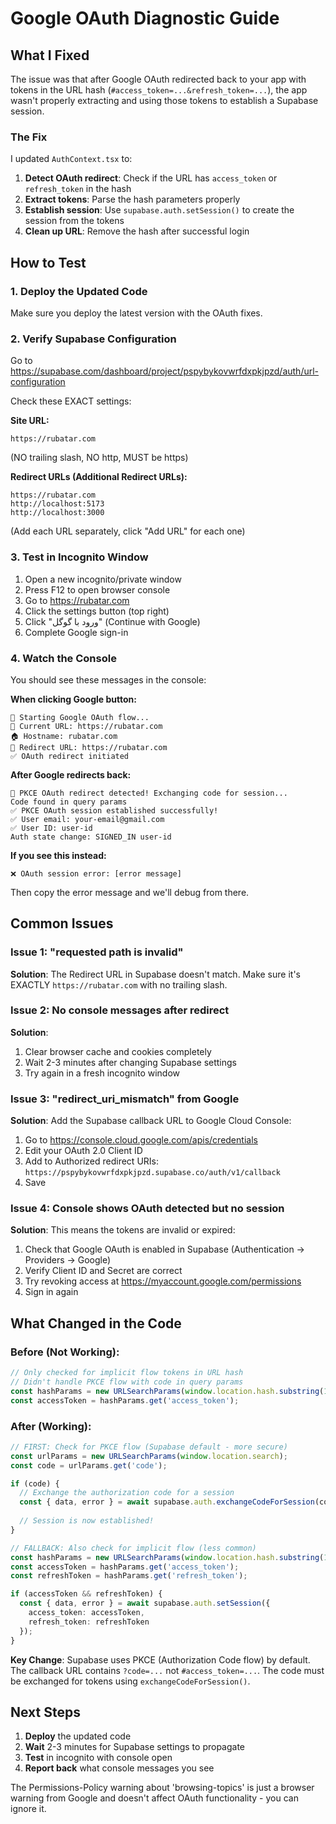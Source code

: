 # Google OAuth Diagnostic Guide

## What I Fixed

The issue was that after Google OAuth redirected back to your app with tokens in the URL hash (`#access_token=...&refresh_token=...`), the app wasn't properly extracting and using those tokens to establish a Supabase session.

### The Fix

I updated `AuthContext.tsx` to:
1. **Detect OAuth redirect**: Check if the URL has `access_token` or `refresh_token` in the hash
2. **Extract tokens**: Parse the hash parameters properly
3. **Establish session**: Use `supabase.auth.setSession()` to create the session from the tokens
4. **Clean up URL**: Remove the hash after successful login

## How to Test

### 1. Deploy the Updated Code
Make sure you deploy the latest version with the OAuth fixes.

### 2. Verify Supabase Configuration

Go to https://supabase.com/dashboard/project/pspybykovwrfdxpkjpzd/auth/url-configuration

Check these EXACT settings:

**Site URL:**
```
https://rubatar.com
```
(NO trailing slash, NO http, MUST be https)

**Redirect URLs (Additional Redirect URLs):**
```
https://rubatar.com
http://localhost:5173
http://localhost:3000
```
(Add each URL separately, click "Add URL" for each one)

### 3. Test in Incognito Window

1. Open a new incognito/private window
2. Press F12 to open browser console
3. Go to https://rubatar.com
4. Click the settings button (top right)
5. Click "ورود با گوگل" (Continue with Google)
6. Complete Google sign-in

### 4. Watch the Console

You should see these messages in the console:

**When clicking Google button:**
```
🚀 Starting Google OAuth flow...
📍 Current URL: https://rubatar.com
🏠 Hostname: rubatar.com
🔄 Redirect URL: https://rubatar.com
✅ OAuth redirect initiated
```

**After Google redirects back:**
```
🔐 PKCE OAuth redirect detected! Exchanging code for session...
Code found in query params
✅ PKCE OAuth session established successfully!
✅ User email: your-email@gmail.com
✅ User ID: user-id
Auth state change: SIGNED_IN user-id
```

**If you see this instead:**
```
❌ OAuth session error: [error message]
```
Then copy the error message and we'll debug from there.

## Common Issues

### Issue 1: "requested path is invalid"
**Solution**: The Redirect URL in Supabase doesn't match. Make sure it's EXACTLY `https://rubatar.com` with no trailing slash.

### Issue 2: No console messages after redirect
**Solution**: 
1. Clear browser cache and cookies completely
2. Wait 2-3 minutes after changing Supabase settings
3. Try again in a fresh incognito window

### Issue 3: "redirect_uri_mismatch" from Google
**Solution**: Add the Supabase callback URL to Google Cloud Console:
1. Go to https://console.cloud.google.com/apis/credentials
2. Edit your OAuth 2.0 Client ID
3. Add to Authorized redirect URIs: `https://pspybykovwrfdxpkjpzd.supabase.co/auth/v1/callback`
4. Save

### Issue 4: Console shows OAuth detected but no session
**Solution**: This means the tokens are invalid or expired:
1. Check that Google OAuth is enabled in Supabase (Authentication → Providers → Google)
2. Verify Client ID and Secret are correct
3. Try revoking access at https://myaccount.google.com/permissions
4. Sign in again

## What Changed in the Code

### Before (Not Working):
```typescript
// Only checked for implicit flow tokens in URL hash
// Didn't handle PKCE flow with code in query params
const hashParams = new URLSearchParams(window.location.hash.substring(1));
const accessToken = hashParams.get('access_token');
```

### After (Working):
```typescript
// FIRST: Check for PKCE flow (Supabase default - more secure)
const urlParams = new URLSearchParams(window.location.search);
const code = urlParams.get('code');

if (code) {
  // Exchange the authorization code for a session
  const { data, error } = await supabase.auth.exchangeCodeForSession(code);
  
  // Session is now established!
}

// FALLBACK: Also check for implicit flow (less common)
const hashParams = new URLSearchParams(window.location.hash.substring(1));
const accessToken = hashParams.get('access_token');
const refreshToken = hashParams.get('refresh_token');

if (accessToken && refreshToken) {
  const { data, error } = await supabase.auth.setSession({
    access_token: accessToken,
    refresh_token: refreshToken
  });
}
```

**Key Change**: Supabase uses PKCE (Authorization Code flow) by default. The callback URL contains `?code=...` not `#access_token=...`. The code must be exchanged for tokens using `exchangeCodeForSession()`.

## Next Steps

1. **Deploy** the updated code
2. **Wait** 2-3 minutes for Supabase settings to propagate
3. **Test** in incognito with console open
4. **Report back** what console messages you see

The Permissions-Policy warning about 'browsing-topics' is just a browser warning from Google and doesn't affect OAuth functionality - you can ignore it.
